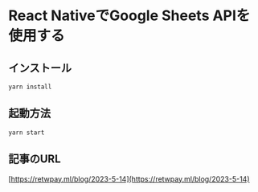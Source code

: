 # React NativeでGoogle Sheets APIを使用する

## インストール

```
yarn install
```

## 起動方法

```
yarn start
```

## 記事のURL

[https://retwpay.ml/blog/2023-5-14](https://retwpay.ml/blog/2023-5-14)